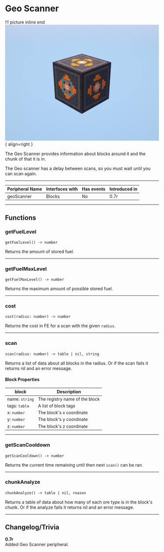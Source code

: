 # Geo Scanner

!!! picture inline end
    ![!Image of the Geo Scanner block](/../assets/images/previews/geo_scanner.png){ align=right }

The Geo Scanner provides information about blocks around it and the chunk of that it is in.

The Geo scanner has a delay between scans, so you must wait until you can scan again.

<p class="picture-spacing" style="--ps:3.9rem;"></p>

---

<center>

| Peripheral Name | Interfaces with | Has events | Introduced in |
| --------------- | --------------- | ---------- | ------------- |
| geoScanner      | Blocks          | No         | 0.7r          |

</center>

---

## Functions

### getFuelLevel
```
getFuelLevel() -> number
```

Returns the amount of stored fuel.

---

### getFuelMaxLevel
```
getFuelMaxLevel() -> number
```

Returns the maximum amount of possible stored fuel.

---

### cost
```
cost(radius: number) -> number
```

Returns the cost in FE for a scan with the given `radius`.

---

### scan
```
scan(radius: number) -> table | nil, string
```

Returns a list of data about all blocks in the radius. Or if the scan fails it returns nil and an error message.

#### Block Properties

| block                  | Description                             |
| ---------------------- | --------------------------------------- |
| name: `string`         | The registry name of the block          |
| tags: `table`          | A list of block tags                    |
| x: `number`            | The block's x coordinate                |
| y: `number`            | The block's y coordinate                |
| z: `number`            | The block's z coordinate                |

---

### getScanCooldown
```
getScanCooldown() -> number
```

Returns the current time remaining until then next `scan()` can be ran.

---

### chunkAnalyze
```
chunkAnalyze() -> table | nil, reason
```

Returns a table of data about how many of each ore type is in the block's chunk. Or if the analyze fails it returns nil and an error message.

---

## Changelog/Trivia

**0.7r**  
Added Geo Scanner peripheral.
